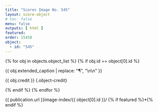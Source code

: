 ```yaml
---
title: "Scores Image No. 545"
layout: score-object
# toc: false
menu: false
outputs: [ html ]
featured: 
order: 15450
object:
  - id: "545"
---
```


{% for obj in objects.object_list %}
{% if obj.id == object[0].id %}

{{ obj.extended_caption | replace: "¶", "\n\n" }}

{{ obj.credit }} {.object-credit}

{% endif %}
{% endfor %}

<div class="object-credit object-url is-print-only">

{{ publication.url }}image-index/{{ object[0].id }}/ {% if featured %}*{% endif %}

</div>
